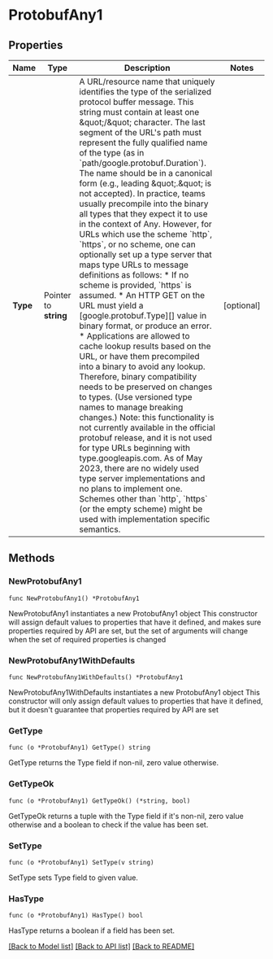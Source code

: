 # ProtobufAny1

## Properties

Name | Type | Description | Notes
------------ | ------------- | ------------- | -------------
**Type** | Pointer to **string** | A URL/resource name that uniquely identifies the type of the serialized protocol buffer message. This string must contain at least one \&quot;/\&quot; character. The last segment of the URL&#39;s path must represent the fully qualified name of the type (as in &#x60;path/google.protobuf.Duration&#x60;). The name should be in a canonical form (e.g., leading \&quot;.\&quot; is not accepted).  In practice, teams usually precompile into the binary all types that they expect it to use in the context of Any. However, for URLs which use the scheme &#x60;http&#x60;, &#x60;https&#x60;, or no scheme, one can optionally set up a type server that maps type URLs to message definitions as follows:  * If no scheme is provided, &#x60;https&#x60; is assumed. * An HTTP GET on the URL must yield a [google.protobuf.Type][]   value in binary format, or produce an error. * Applications are allowed to cache lookup results based on the   URL, or have them precompiled into a binary to avoid any   lookup. Therefore, binary compatibility needs to be preserved   on changes to types. (Use versioned type names to manage   breaking changes.)  Note: this functionality is not currently available in the official protobuf release, and it is not used for type URLs beginning with type.googleapis.com. As of May 2023, there are no widely used type server implementations and no plans to implement one.  Schemes other than &#x60;http&#x60;, &#x60;https&#x60; (or the empty scheme) might be used with implementation specific semantics. | [optional] 

## Methods

### NewProtobufAny1

`func NewProtobufAny1() *ProtobufAny1`

NewProtobufAny1 instantiates a new ProtobufAny1 object
This constructor will assign default values to properties that have it defined,
and makes sure properties required by API are set, but the set of arguments
will change when the set of required properties is changed

### NewProtobufAny1WithDefaults

`func NewProtobufAny1WithDefaults() *ProtobufAny1`

NewProtobufAny1WithDefaults instantiates a new ProtobufAny1 object
This constructor will only assign default values to properties that have it defined,
but it doesn't guarantee that properties required by API are set

### GetType

`func (o *ProtobufAny1) GetType() string`

GetType returns the Type field if non-nil, zero value otherwise.

### GetTypeOk

`func (o *ProtobufAny1) GetTypeOk() (*string, bool)`

GetTypeOk returns a tuple with the Type field if it's non-nil, zero value otherwise
and a boolean to check if the value has been set.

### SetType

`func (o *ProtobufAny1) SetType(v string)`

SetType sets Type field to given value.

### HasType

`func (o *ProtobufAny1) HasType() bool`

HasType returns a boolean if a field has been set.


[[Back to Model list]](../README.md#documentation-for-models) [[Back to API list]](../README.md#documentation-for-api-endpoints) [[Back to README]](../README.md)


